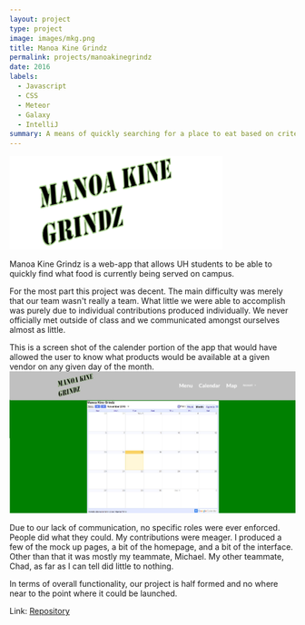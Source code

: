 ```yaml
---
layout: project
type: project
image: images/mkg.png
title: Manoa Kine Grindz
permalink: projects/manoakinegrindz
date: 2016
labels:
  - Javascript
  - CSS
  - Meteor
  - Galaxy
  - IntelliJ
summary: A means of quickly searching for a place to eat based on critera such as ingredients, dishes, or location.
---
```


<img class="ui medium right floated rounded image" src="https://raw.githubusercontent.com/manoa-kine-grindz/manoa-kine-grindz/master/app/public/images/logo.png">

Manoa Kine Grindz is a web-app that allows UH students to be able to quickly find what food is currently being served on campus. 

For the most part this project was decent. The main difficulty was merely that our team wasn't really a team. What little we were able to accomplish was purely due to individual contributions produced individually. We never officially met outside of class and we communicated amongst ourselves almost as little.  

This is a screen shot of the calender portion of the app that would have allowed the user to know what products would be available at a given vendor on any given day of the month.
<img class="ui image" src="https://raw.githubusercontent.com/manoa-kine-grindz/manoa-kine-grindz.github.io/master/images/calendar.jpg">

Due to our lack of communication, no specific roles were ever enforced. People did what they could. My contributions were meager. I produced a few of the mock up pages, a bit of the homepage, and a bit of the interface. Other than that it was mostly my teammate, Michael. My other teammate, Chad, as far as I can tell did little to nothing. 

In terms of overall functionality, our project is half formed and no where near to the point where it could be launched. 

Link: <a href="https://github.com/manoa-kine-grindz/manoa-kine-grindz">Repository</a>
